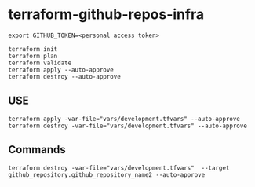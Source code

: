 # terraform-github-repos-infra

```
export GITHUB_TOKEN=<personal access token>

terraform init
terraform plan 
terraform validate
terraform apply --auto-approve
terraform destroy --auto-approve
```

## USE

```
terraform apply -var-file="vars/development.tfvars" --auto-approve
terraform destroy -var-file="vars/development.tfvars" --auto-approve
```

## Commands 

```
terraform destroy -var-file="vars/development.tfvars"  --target github_repository.github_repository_name2 --auto-approve

```
